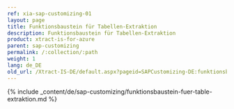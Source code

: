 ```yaml
---
ref: xia-sap-customizing-01
layout: page
title: Funktionsbaustein für Tabellen-Extraktion
description: Funktionsbaustein für Tabellen-Extraktion
product: xtract-is-for-azure
parent: sap-customizing
permalink: /:collection/:path
weight: 1
lang: de_DE
old_url: /Xtract-IS-DE/default.aspx?pageid=SAPCustomizing-DE:funktionsbaustein-fuer-table-komprimierung	
---
```

{% include _content/de/sap-customizing/funktionsbaustein-fuer-table-extraktion.md  %}